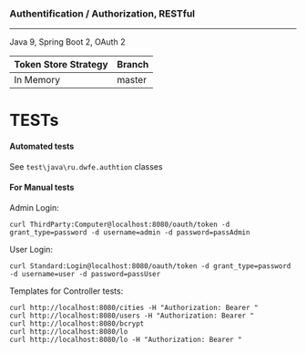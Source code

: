 ### Authentification / Authorization, RESTful
---
Java 9, Spring Boot 2, OAuth 2
<br>

| Token Store Strategy | Branch        |
|----------------------|---------------|
| In Memory            | master        |


# TESTs
#### Automated tests
See `test\java\ru.dwfe.authtion` classes
#### For Manual tests
Admin Login:
```
curl ThirdParty:Computer@localhost:8080/oauth/token -d grant_type=password -d username=admin -d password=passAdmin
```

User Login:
```
curl Standard:Login@localhost:8080/oauth/token -d grant_type=password -d username=user -d password=passUser
```

Templates for Controller tests:
```
curl http://localhost:8080/cities -H "Authorization: Bearer "
curl http://localhost:8080/users -H "Authorization: Bearer "
curl http://localhost:8080/bcrypt
curl http://localhost:8080/lo
curl http://localhost:8080/lo -H "Authorization: Bearer "
```
